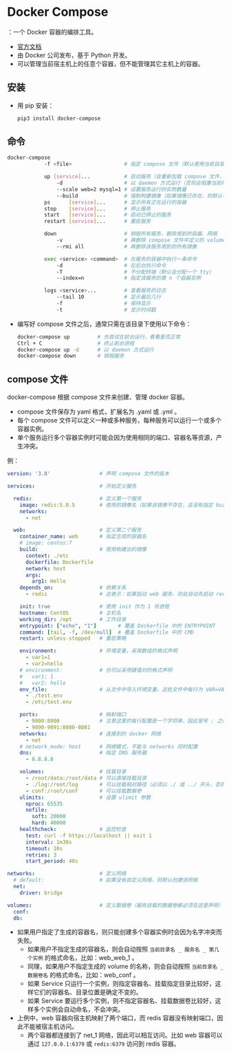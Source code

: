 # Docker Compose

：一个 Docker 容器的编排工具。
- [官方文档](https://docs.docker.com/compose/compose-file/)
- 由 Docker 公司发布，基于 Python 开发。
- 可以管理当前宿主机上的任意个容器，但不能管理其它主机上的容器。

## 安装

- 用 pip 安装：
  ```sh
  pip3 install docker-compose
  ```

## 命令

```sh
docker-compose
            -f <file>                 # 指定 compose 文件（默认使用当前目录下的 docker-compose.yml）

            up [service]...           # 启动服务（会重新加载 compose 文件，可能会删除容器或重新创建容器）
                -d                    # 以 daemon 方式运行（否则会阻塞当前终端）
                --scale web=2 mysql=1 # 设置服务运行的实例数量
                --build               # 强制构建镜像（如果镜像已存在，则默认不会再次构建）
            ps      [service]...      # 显示所有正在运行的容器
            stop    [service]...      # 停止服务
            start   [service]...      # 启动已停止的服务
            restart [service]...      # 重启服务

            down                      # 销毁所有服务，删除用到的容器、网络
                -v                    # 再删除 compose 文件中定义的 volumes 以及用到的匿名 volumes
                --rmi all             # 再删除该服务用到的所有镜像

            exec <service> <command>  # 在服务的容器中执行一条命令
                -d                    # 在后台执行命令
                -T                    # 不分配终端（默认会分配一个 tty）
                --index=n             # 指定该服务的第 n 个容器实例

            logs <service>...         # 查看服务的日志
                --tail 10             # 显示最后几行
                -f                    # 保持显示
                -t                    # 显示时间戳
```
- 编写好 compose 文件之后，通常只需在该目录下使用以下命令：
  ```sh
  docker-compose up         # 先尝试在前台运行，看看是否正常
  Ctrl + C                  # 终止前台进程
  docker-compose up -d      # 以 daemon 方式运行
  docker-compose down       # 销毁服务
  ```

## compose 文件

docker-compose 根据 compose 文件来创建、管理 docker 容器。
- compose 文件保存为 yaml 格式，扩展名为 .yaml 或 .yml 。
- 每个 compose 文件可以定义一种或多种服务，每种服务可以运行一个或多个容器实例。
- 单个服务运行多个容器实例时可能会因为使用相同的端口、容器名等资源，产生冲突。

例：

```yml
version: '3.8'                # 声明 compose 文件的版本

services:                     # 开始定义服务

  redis:                      # 定义第一个服务
    image: redis:5.0.5        # 使用的镜像名（如果该镜像不存在，且没有指定 build 选项，则尝试 pull 它）
    networks:
      - net

  web:                        # 定义第二个服务
    container_name: web       # 指定生成的容器名
    # image: centos:7
    build:                    # 使用构建出的镜像
      context: ./etc
      dockerfile: Dockerfile
      network: host
      args:
        arg1: Hello
    depends_on:               # 依赖关系
      - redis                 # 这表示：如果启动 web 服务，则会自动先启动 redis 服务；如果停止 redis 服务，则会自动先停止 web 服务

    init: true                # 使用 init 作为 1 号进程
    hostname: CentOS          # 主机名
    working_dir: /opt         # 工作目录
    entrypoint: ["echo", "1"]       # 覆盖 Dockerfile 中的 ENTRYPOINT
    command: [tail, -f, /dev/null]  # 覆盖 Dockerfile 中的 CMD
    restart: unless-stopped   # 重启策略

    environment:              # 环境变量，采用数组的格式声明
      - var1=1
      - var2=hello
    # environment:            # 也可以采用键值对的格式声明
    #   var1: 1
    #   var2: hello
    env_file:                 # 从文件中导入环境变量，这些文件中每行为 VAR=VALUE 的格式，用 # 声明单行注释
      - ./test.env
      - /etc/test.env

    ports:                    # 映射端口
      - 9000:8000             # 注意这里的每行配置是一个字符串，因此冒号 : 之后不能加空格
      - 9090-9091:8080-8081
    networks:                 # 连接到的 docker 网络
      - net
    # network_mode: host      # 网络模式，不能与 networks 同时配置
    dns:                      # 指定 DNS 服务器
      - 8.8.8.8

    volumes:                  # 挂载目录
      - /root/data:/root/data # 可以直接挂载目录
      - ./log:/root/log       # 可以挂载相对路径（必须以 ./ 或 ../ 开头，否则会被视作数据卷名）
      - conf:/root/conf       # 可以挂载数据卷
    ulimits:                  # 设置 ulimit 参数
      nproc: 65535
      nofile:
        soft: 20000
        hard: 40000
    healthcheck:              # 监控检查
      test: curl -f https://localhost || exit 1
      interval: 1m30s
      timeout: 10s
      retries: 3
      start_period: 40s

networks:                     # 定义网络
  # default:                  # 如果没有自定义网络，则默认创建该网络
  net:
    driver: bridge

volumes:                      # 定义数据卷（服务挂载的数据卷都必须在这里声明）
  conf:
  db:
```
- 如果用户指定了生成的容器名，则只能创建多个容器实例时会因为名字冲突而失败。
  - 如果用户不指定生成的容器名，则会自动按照 ` 当前目录名 _ 服务名 _ 第几个实例 ` 的格式命名，比如：web_web_1 。
  - 同理，如果用户不指定生成的 volume 的名称，则会自动按照 ` 当前目录名 _ 数据卷名 ` 的格式命名，比如：web_conf 。
  - 如果 Service 只运行一个实例，则指定容器名、挂载指定目录比较好，这样它们的容器名、目录位置是确定不变的。
  - 如果 Service 要运行多个实例，则不指定容器名、挂载数据卷比较好，这样多个实例会自动命名，不会冲突。
- 上例中，web 容器向宿主机映射了两个端口，而 redis 容器没有映射端口，因此不能被宿主机访问。
  - 两个容器都连接到了 net_1 网络，因此可以相互访问。比如 web 容器可以通过 `127.0.0.1:6379` 或 `redis:6379` 访问到 redis 容器。
